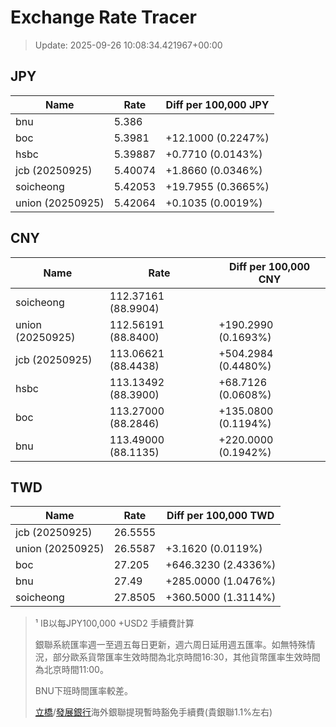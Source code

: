 # Exchange Rate Tracer

> Update: 2025-09-26 10:08:34.421967+00:00

## JPY

| Name             |    Rate | Diff per 100,000 JPY   |
|------------------|---------|------------------------|
| bnu              | 5.386   |                        |
| boc              | 5.3981  | +12.1000 (0.2247%)     |
| hsbc             | 5.39887 | +0.7710 (0.0143%)      |
| jcb (20250925)   | 5.40074 | +1.8660 (0.0346%)      |
| soicheong        | 5.42053 | +19.7955 (0.3665%)     |
| union (20250925) | 5.42064 | +0.1035 (0.0019%)      |

## CNY

| Name             | Rate                | Diff per 100,000 CNY   |
|------------------|---------------------|------------------------|
| soicheong        | 112.37161	(88.9904) |                        |
| union (20250925) | 112.56191	(88.8400) | +190.2990 (0.1693%)    |
| jcb (20250925)   | 113.06621	(88.4438) | +504.2984 (0.4480%)    |
| hsbc             | 113.13492	(88.3900) | +68.7126 (0.0608%)     |
| boc              | 113.27000	(88.2846) | +135.0800 (0.1194%)    |
| bnu              | 113.49000	(88.1135) | +220.0000 (0.1942%)    |

## TWD

| Name             |    Rate | Diff per 100,000 TWD   |
|------------------|---------|------------------------|
| jcb (20250925)   | 26.5555 |                        |
| union (20250925) | 26.5587 | +3.1620 (0.0119%)      |
| boc              | 27.205  | +646.3230 (2.4336%)    |
| bnu              | 27.49   | +285.0000 (1.0476%)    |
| soicheong        | 27.8505 | +360.5000 (1.3114%)    |


> ¹ IB以每JPY100,000 +USD2 手續費計算
>
> 銀聯系統匯率週一至週五每日更新，週六周日延用週五匯率。如無特殊情況，部分歐系貨幣匯率生效時間為北京時間16:30，其他貨幣匯率生效時間為北京時間11:00。
>
> BNU下班時間匯率較差。
>
> [立橋](https://www.wlbank.com.mo/uploads/ueditor/file/20181211/1544536513900230.pdf)/[發展銀行](https://www.mdb.com.mo/Service_Charges_20230728.pdf)海外銀聯提現暫時豁免手續費(貴銀聯1.1%左右)

